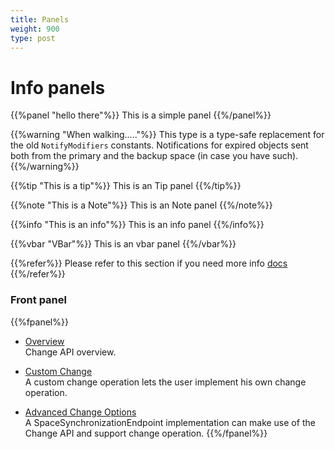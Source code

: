 ```yaml
---
title: Panels
weight: 900
type: post
---
```

 
# Info panels




{{%panel "hello there"%}}
This is a simple panel
{{%/panel%}}



{{%warning "When walking....."%}}
This type is a type-safe replacement for the old `NotifyModifiers` constants.
Notifications for expired objects sent both from the primary and the backup space (in case you have such).
{{%/warning%}}


{{%tip "This is a tip"%}}
This is an Tip panel
{{%/tip%}}

{{%note "This is a Note"%}}
This is an Note panel
{{%/note%}}


{{%info "This is an info"%}}
This is an info panel
{{%/info%}}


{{%vbar "VBar"%}}
This is an vbar panel
{{%/vbar%}}


{{%refer%}}
Please refer to this section if you need more info [docs](http://docs.gigaspaces.com)
{{%/refer%}}

 

### Front panel 

{{%fpanel%}}
- [Overview](./change-api.html)<br>
Change API overview.

- [Custom Change](./change-api-custom-operation.html)<br>
A custom change operation lets the user implement his own change operation.

- [Advanced Change Options](./change-api-advanced.html)<br>
A SpaceSynchronizationEndpoint implementation can make use of the Change API and support change operation.
{{%/fpanel%}}


  

 


 


